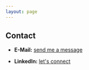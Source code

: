 ```yaml
---
layout: page
---
```


## Contact

- **E-Mail:** <a id="mlink" href="#">send me a message</a>
- **LinkedIn:** [let's connect](http://www.linkedin.com/in/johannes-hagspiel/)


	<script>
		/* 1. define variables */
		var me = "j.hagspiel";
		var place = "inode.at";

		/* 2. find email link to replace */
		var elink = document.getElementById("mlink");

		/* 3. replace link href with variables  */
		elink.href = `mailto:${me}@${place}`;
	</script>



